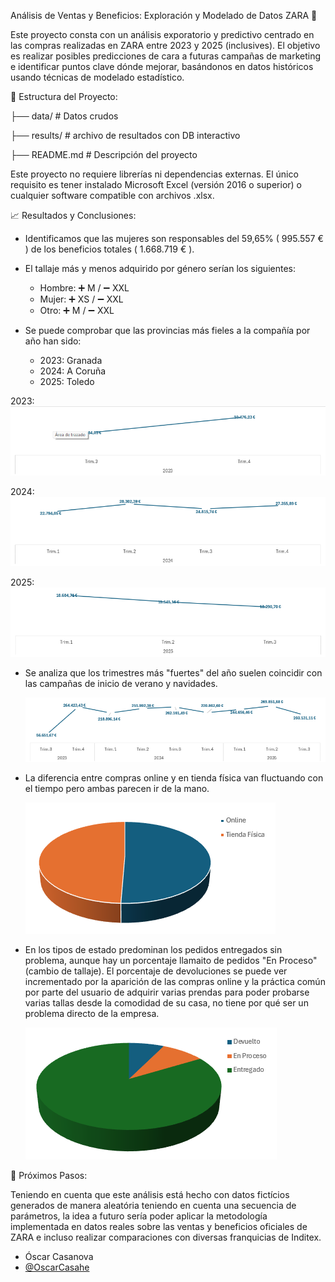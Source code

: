 Análisis de Ventas y Beneficios: Exploración y Modelado de Datos ZARA 👔


Este proyecto consta con un análisis exporatorio y predictivo centrado en las compras realizadas en ZARA
entre 2023 y 2025 (inclusives). El objetivo es realizar posibles predicciones de cara a futuras campañas de marketing
e identificar puntos clave dónde mejorar, basándonos en datos históricos usando técnicas de modelado estadístico.

🗻 Estructura del Proyecto:

├── data/ # Datos crudos

├── results/ # archivo de resultados con DB interactivo

├── README.md # Descripción del proyecto

Este proyecto no requiere librerías ni dependencias externas.
El único requisito es tener instalado Microsoft Excel (versión 2016 o superior) o cualquier software compatible con archivos .xlsx.


📈 Resultados y Conclusiones:

- Identificamos que las mujeres son responsables del 59,65% ( 995.557 € ) de los beneficios totales ( 1.668.719 € ).

- El tallaje más y menos adquirido por género serían los siguientes:

    - Hombre: ➕ M / ➖ XXL
    - Mujer: ➕ XS / ➖ XXL
    - Otro: ➕ M / ➖ XXL

- Se puede comprobar que las provincias más fieles a la compañía por año han sido:

    - 2023: Granada
    - 2024: A Coruña
    - 2025: Toledo

2023:
![2023](img/2023.png)

2024:
![2024](img/2024.png)

2025:
![2025](img/2025.png)


- Se analiza que los trimestres más "fuertes" del año suelen coincidir con las campañas de inicio de verano y navidades.

    ![picos_tiempo](img/picos_tiempo.png)

- La diferencia entre compras online y en tienda física van fluctuando con el tiempo pero ambas parecen ir de la mano.

    ![tipo_compra](img/tipo_compra.png)

- En los tipos de estado predominan los pedidos entregados sin problema, aunque hay un porcentaje llamaito de pedidos "En Proceso" (cambio de tallaje). El porcentaje de devoluciones se puede ver incrementado por la aparición de las compras online y la práctica común por parte del usuario de adquirir varias prendas para poder probarse varias tallas desde la comodidad de su casa, no tiene por qué ser un problema directo de la empresa.
    
    ![tipo_estado](img/tipo_estado.png)



📖 Próximos Pasos:

Teniendo en cuenta que este análisis está hecho con datos fictícios generados de manera aleatória teniendo en cuenta una secuencia de parámetros, la idea a futuro sería poder aplicar la metodología implementada en datos reales sobre las ventas y beneficios oficiales de ZARA e incluso realizar comparaciones con diversas franquicias de Inditex.

- Óscar Casanova
- [@OscarCasahe](https://github.com/OscarCasahe)